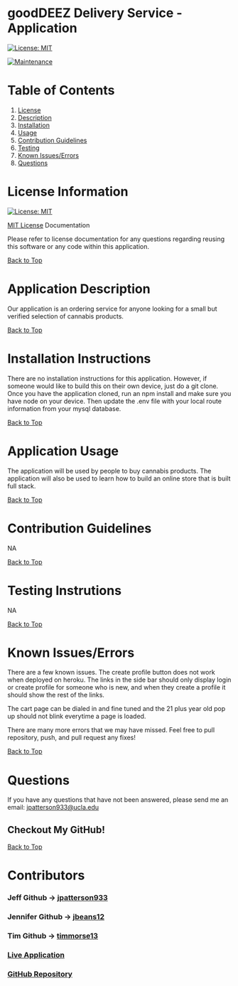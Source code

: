 # goodDEEZ Delivery Service - Application

[![License: MIT](https://img.shields.io/badge/License-MIT-yellow.svg)](https://opensource.org/licenses/MIT)

[![Maintenance](https://img.shields.io/badge/Maintained%3F-no-red.svg)](https://bitbucket.org/lbesson/ansi-colors)

# Table of Contents
1. [License ](#license-information)
2. [Description](#application-description)
3. [Installation](#installation-instructions)
4. [Usage](#application-usage)
5. [Contribution Guidelines](#contribution-guidelines)
6. [Testing](#testing-instrutions)
7. [Known Issues/Errors](#known-issues/errors)
8. [Questions](#questions)

# License Information

[![License: MIT](https://img.shields.io/badge/License-MIT-yellow.svg)](https://opensource.org/licenses/MIT)

[MIT License](https://www.mit.edu/~amini/LICENSE.md) Documentation

Please refer to license documentation for any questions regarding reusing 
this software or any code within this application.

[Back to Top](#table-of-contents)

# Application Description

Our application is an ordering service for anyone looking for a small but verified selection of cannabis products.

[Back to Top](#table-of-contents)

# Installation Instructions

There are no installation instructions for this application. However, if someone would like to build this on their own device, just do a git clone. Once you have the application cloned, run an npm install and make sure you have node on your device. Then update the .env file with your local route information from your mysql database.

[Back to Top](#table-of-contents)

# Application Usage

The application will be used by people to buy cannabis products. The application will also be used to learn how to build an online store that is built full stack.

[Back to Top](#table-of-contents)

# Contribution Guidelines

NA

[Back to Top](#table-of-contents)

# Testing Instrutions

NA

[Back to Top](#table-of-contents)

# Known Issues/Errors

There are a few known issues. The create profile button does not work when deployed on heroku. The links in the side bar should only display login or create profile for someone who is new, and when they create a profile it should show the rest of the links.

The cart page can be dialed in and fine tuned and the 21 plus year old pop up should not blink everytime a page is loaded.

There are many more errors that we may have missed. Feel free to pull repository, push, and pull request any fixes!

[Back to Top](#table-of-contents)

# Questions

If you have any questions that have not been answered, please send me an email: jpatterson933@ucla.edu

## Checkout My GitHub!

[Back to Top](#table-of-contents)

# Contributors
### Jeff Github -> [jpatterson933](https://github.com/jpatterson933)
### Jennifer Github -> [jbeans12](https://github.com/jbeans12)
### Tim Github -> [timmorse13](https://github.com/timmorse13)
### [Live Application](https://rocky-castle-10340.herokuapp.com/)
### [GitHub Repository](https://github.com/jpatterson933/goodies-delivery-service )